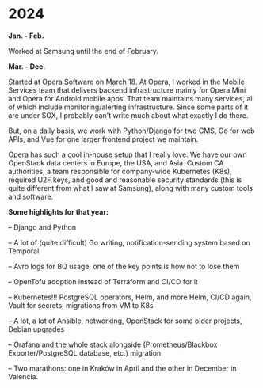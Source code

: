 # 2024

**Jan. - Feb.**

Worked at Samsung until the end of February.

**Mar. - Dec.**

Started at Opera Software on March 18. At Opera, I worked in the Mobile Services team that delivers backend infrastructure mainly for Opera Mini and Opera for Android mobile apps. That team maintains many services, all of which include monitoring/alerting infrastructure. Since some parts of it are under SOX, I probably can't write much about what exactly I do there.

But, on a daily basis, we work with Python/Django for two CMS, Go for web APIs, and Vue for one larger frontend project we maintain.

Opera has such a cool in-house setup that I really love. We have our own OpenStack data centers in Europe, the USA, and Asia. Custom CA authorities, a team responsible for company-wide Kubernetes (K8s), required U2F keys, and good and reasonable security standards (this is quite different from what I saw at Samsung), along with many custom tools and software.

**Some highlights for that year:**

– Django and Python

– A lot of (quite difficult) Go writing, notification-sending system based on Temporal

– Avro logs for BQ usage, one of the key points is how not to lose them

– OpenTofu adoption instead of Terraform and CI/CD for it

– Kubernetes!!! PostgreSQL operators, Helm, and more Helm, CI/CD again, Vault for secrets, migrations from VM to K8s

– A lot, a lot of Ansible, networking, OpenStack for some older projects, Debian upgrades

– Grafana and the whole stack alongside (Prometheus/Blackbox Exporter/PostgreSQL database, etc.) migration

– Two marathons: one in Kraków in April and the other in December in Valencia.
